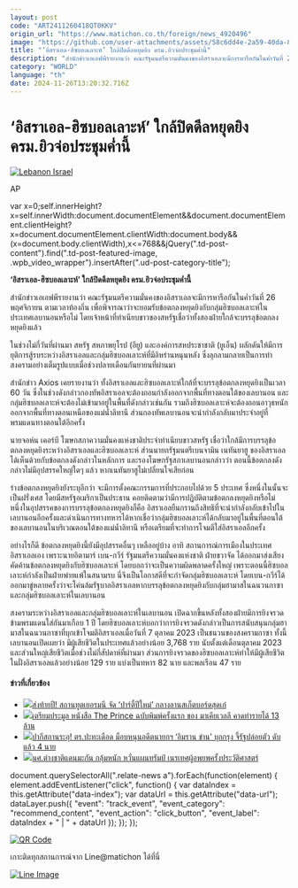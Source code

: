 ```yaml
---
layout: post
code: "ART2411260418QT0KKV"
origin_url: "https://www.matichon.co.th/foreign/news_4920496"
image: "https://github.com/user-attachments/assets/58c6dd4e-2a59-40da-851a-311f4aa9b455"
title: "‘อิสราเอล-ฮิซบอลเลาะห์’ ใกล้ปิดดีลหยุดยิง ครม.ยิวจ่อประชุมค่ำนี้"
description: "สำนักข่าวเอเอฟพีรายงานว่า คณะรัฐมนตรีความมั่นคงของอิสราเอลจะมีการหารือกันในค่ำวันที่ 26 พฤศจิกายน ตามเวลาท้องถิ่น เพื่อพิจารณาว่าจะยอมรับข้อตกลงหยุดยิงกับกลุ่มฮิซบอลเลาะห์ในประเทศเลบานอนหรือไม่ โดยเจ้าหน้าที่ทำเนียบขาวของสหรัฐเชื่อว่าทั้งสองฝ่ายใกล้จะบรรลุข้อตกลงหยุดยิงแล้ว"
category: "WORLD"
language: "th"
date: 2024-11-26T13:20:32.716Z
---
```


# ‘อิสราเอล-ฮิซบอลเลาะห์’ ใกล้ปิดดีลหยุดยิง ครม.ยิวจ่อประชุมค่ำนี้

[![](https://www.matichon.co.th/wp-content/uploads/2024/11/AP24330477239006-728.jpg "Lebanon Israel")](https://www.matichon.co.th/wp-content/uploads/2024/11/AP24330477239006-728.jpg)

AP

var x=0;self.innerHeight?x=self.innerWidth:document.documentElement&&document.documentElement.clientHeight?x=document.documentElement.clientWidth:document.body&&(x=document.body.clientWidth),x<=768&&jQuery(".td-post-content").find(".td-post-featured-image, .wpb\_video\_wrapper").insertAfter(".ud-post-category-title");

**‘อิสราเอล-ฮิซบอลเลาะห์’ ใกล้ปิดดีลหยุดยิง ครม.ยิวจ่อประชุมค่ำนี้**

สำนักข่าวเอเอฟพีรายงานว่า คณะรัฐมนตรีความมั่นคงของอิสราเอลจะมีการหารือกันในค่ำวันที่ 26 พฤศจิกายน ตามเวลาท้องถิ่น เพื่อพิจารณาว่าจะยอมรับข้อตกลงหยุดยิงกับกลุ่มฮิซบอลเลาะห์ในประเทศเลบานอนหรือไม่ โดยเจ้าหน้าที่ทำเนียบขาวของสหรัฐเชื่อว่าทั้งสองฝ่ายใกล้จะบรรลุข้อตกลงหยุดยิงแล้ว

ในช่วงไม่กี่วันที่ผ่านมา สหรัฐ สหภาพยุโรป (อียู) และองค์การสหประชาชาติ (ยูเอ็น) ผลักดันให้มีการยุติการสู้รบระหว่างอิสราเอลและกลุ่มฮิซบอลเลาะห์ที่มีอิหร่านหนุนหลัง ซึ่งลุกลามกลายเป็นการทำสงครามอย่างเต็มรูปแบบเมื่อช่วงปลายเดือนกันยายนที่ผ่านมา

สำนักข่าว Axios เคยรายงานว่า ทั้งอิสราเอลและฮิซบอลเลาะห์ใกล้ที่จะบรรลุข้อตกลงหยุดยิงเป็นเวลา 60 วัน ซึ่งในช่วงดังกล่าวกองทัพอิสราเอลจะต้องถอนกำลังออกจากพื้นที่ทางตอนใต้ของเลบานอน และกลุ่มฮิซบอลเลาะห์จะต้องไม่เข้ามาอยู่ในพื้นที่ดังกล่าวเช่นกัน รวมถึงฮิซบอลเลาะห์จะต้องถอนอาวุธหนักออกจากพื้นที่ทางตอนเหนือของแม่น้ำลิทานี ส่วนกองทัพเลบานอนจะนำกำลังกลับมาประจำอยู่ที่พรมแดนทางตอนใต้อีกครั้ง

นายจอห์น เคอร์บี โฆษกสภาความมั่นคงแห่งชาติประจำทำเนียบขาวสหรัฐ เชื่อว่าใกล้มีการบรรลุข้อตกลงหยุดยิงระหว่างอิสราเอลและฮิซบอลเลาะห์ ส่วนนายกรัฐมนตรีเบนจามิน เนทันยาฮู ของอิสราเอล ได้เห็นด้วยกับข้อตกลงดังกล่าวในหลักการ และรองโฆษกรัฐสภาเลบานอนกล่าวว่า ตอนนี้ข้อตกลงดังกล่าวไม่มีอุปสรรคใหญ่ใดๆ แล้ว หากเนทันยาฮูไม่เปลี่ยนใจเสียก่อน

ร่างข้อตกลงหยุดยิงยังระบุอีกว่า จะมีการตั้งคณะกรรมการที่ประกอบไปด้วย 5 ประเทศ ซึ่งหนึ่งในนั้นจะเป็นฝรั่งเศส โดยมีสหรัฐอเมริกาเป็นประธาน คอยติดตามว่ามีการปฏิบัติตามข้อตกลงหยุดยิงหรือไม่ หนึ่งในอุปสรรคของการบรรลุข้อตกลงหยุดยิงก็คือ อิสราเอลยืนกรานถึงสิทธิที่จะนำกำลังกลับเข้าไปในเลบานอนอีกครั้งและดำเนินการทางทหารได้หากเชื่อว่ากลุ่มฮิซบอลเลาะห์ได้กลับมาอยู่ในพื้นที่ตอนใต้ของเลบานอนในบริเวณตอนใต้ของแม่น้ำลิทานี หรือเตรียมที่จะทำการโจมตีใส่อิสราเอลอีกครั้ง

อย่างไรก็ดี ข้อตกลงหยุดยิงนี้ยังมีอุปสรรคอื่นๆ เหลืออยู่บ้าง อาทิ สถานการณ์การเมืองในประเทศอิสราเอลเอง เพราะนายอิตามาร์ เบน-กวีร์ รัฐมนตรีความมั่นคงแห่งชาติ ฝ่ายขวาจัด ได้ออกมาส่งเสียงคัดค้านข้อตกลงหยุดยิงกับฮิซบอลเลาะห์ โดยบอกว่าจะเป็นความผิดพลาดครั้งใหญ่ เพราะตอนนี้ฮิซบอลเลาะห์กำลังเป็นฝ่ายพ่ายแพ้ในสนามรบ นี่จึงเป็นโอกาสดีที่จะกำจัดกลุ่มฮิซบอลเลาะห์ โดยเบน-กวีร์ได้ออกมาขู่หลายครั้งว่าจะโค่นล้มรัฐบาลอิสราเอลหากบรรลุข้อตกลงหยุดยิงกับกลุ่มฮามาสในฉนวนกาซาและกลุ่มฮิซบอลเลาะห์ในเลบานอน

สงครามระหว่างอิสราเอลและกลุ่มฮิซบอลเลาะห์ในเลบานอน เปิดฉากขึ้นหลังทั้งสองฝ่ายมีการยิงจรวดข้ามพรมแดนใส่กันมาเกือบ 1 ปี โดยฮิซบอลเลาะห์บอกว่าการยิงจรวดดังกล่าวเป็นการสนับสนุนกลุ่มฮามาสในฉนวนกาซาที่บุกเข้าโจมตีอิสราเอลเมื่อวันที่ 7 ตุลาคม 2023 เป็นชนวนของสงครามกาซา ทั้งนี้ เลบานอนเปิดเผยว่า มีผู้เสียชีวิตในประเทศแล้วอย่างน้อย 3,768 ราย นับตั้งแต่เดือนตุลาคม 2023 และส่วนใหญ่เสียชีวิตเมื่อช่วงไม่กี่สัปดาห์ที่ผ่านมา ส่วนการยิงจรวดของฮิซบอลเลาะห์ทำให้มีผู้เสียชีวิตในฝั่งอิสราเอลแล้วอย่างน้อย 129 ราย แบ่งเป็นทหาร 82 นาย และพลเรือน 47 ราย

#### ข่าวที่เกี่ยวข้อง

*   [![](https://www.matichon.co.th/wp-content/uploads/2024/11/S__679092234_0.jpg)ส่งท้ายปี! สถานทูตเยอรมนี จัด ‘ปาร์ตี้ปีใหม่’ กลางลานสเก็ตบอร์ดสุดเก๋](https://www.matichon.co.th/foreign/news_4921722)
*   [![](https://www.matichon.co.th/wp-content/uploads/2024/11/27524520.jpg)เตรียมประมูล หนังสือ The Prince ฉบับพิมพ์ครั้งแรก ของ มาเคียเวลลี คาดทำรายได้ 13 ล้าน](https://www.matichon.co.th/foreign/news_4921686)
*   [![](https://www.matichon.co.th/wp-content/uploads/2024/11/AFP__20241126__36NA88T__v1__HighRes__PakistanPoliticsProtestKhan.jpg)ปากีสถานระอุ! ตร.ปะทะเดือด ม็อบหนุนอดีตนายกฯ ‘อิมราน ข่าน’ บุกกรุง จี้รัฐปล่อยตัว ดับแล้ว 4 นาย](https://www.matichon.co.th/foreign/news_4921655)
*   [![](https://www.matichon.co.th/wp-content/uploads/2024/11/2024-11-02T100255Z_9621714_RC2IOAAPT0UF_RTRMADP_3_USA-ELECTION-HBCUS-HOMECOMING.jpg)นศ.ต่างชาติแดนมะกัน กลุ้มหนัก หวั่นแผนทรัมป์ เนรเทศผู้อพยพครั้งประวัติศาสตร์](https://www.matichon.co.th/foreign/news_4921611)

document.querySelectorAll(".relate-news a").forEach(function(element) { element.addEventListener("click", function() { var dataIndex = this.getAttribute("data-index"); var dataUrl = this.getAttribute("data-url"); dataLayer.push({ "event": "track\_event", "event\_category": "recommend\_content", "event\_action": "click\_button", "event\_label": dataIndex + " | " + dataUrl }); }); });

[![QR Code](https://www.matichon.co.th/wp-content/uploads/2023/07/wob1371z.jpg)](https://lin.ee/ht0nDxX)

เกาะติดทุกสถานการณ์จาก Line@matichon ได้ที่นี่

[![Line Image](https://www.matichon.co.th/wp-content/uploads/2023/07/th.png)](https://lin.ee/ht0nDxX)